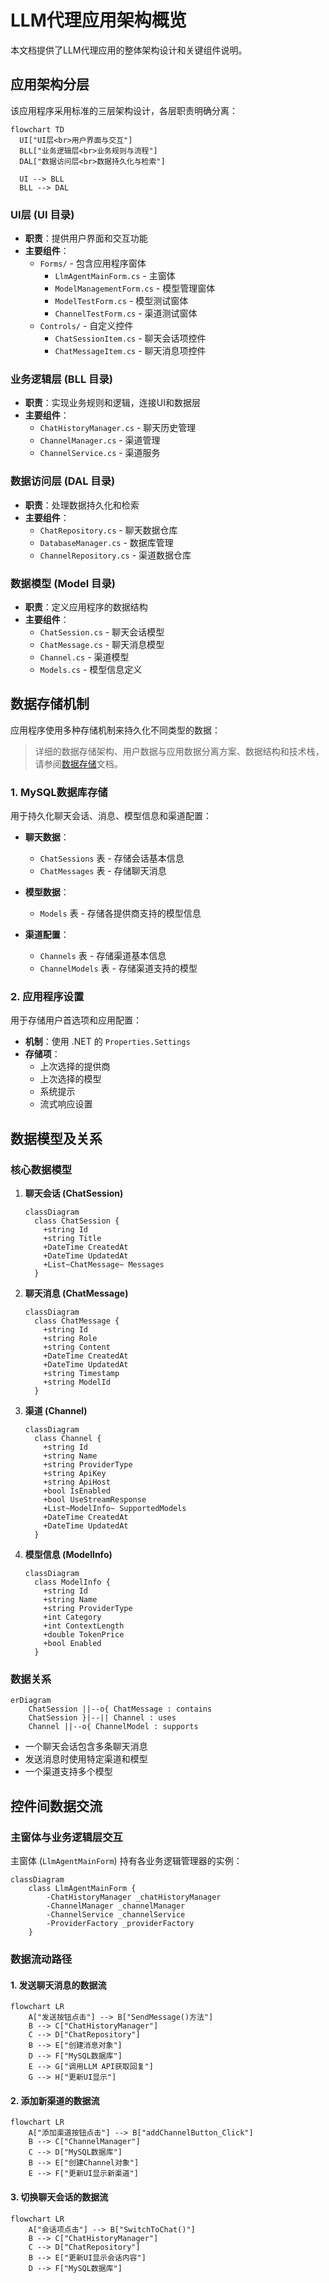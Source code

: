 # LLM代理应用架构概览

本文档提供了LLM代理应用的整体架构设计和关键组件说明。

## 应用架构分层

该应用程序采用标准的三层架构设计，各层职责明确分离：

```mermaid
flowchart TD
  UI["UI层<br>用户界面与交互"]
  BLL["业务逻辑层<br>业务规则与流程"]
  DAL["数据访问层<br>数据持久化与检索"]
  
  UI --> BLL
  BLL --> DAL
```

### UI层 (UI 目录)

- **职责**：提供用户界面和交互功能
- **主要组件**：
  - `Forms/` - 包含应用程序窗体
    - `LlmAgentMainForm.cs` - 主窗体
    - `ModelManagementForm.cs` - 模型管理窗体
    - `ModelTestForm.cs` - 模型测试窗体
    - `ChannelTestForm.cs` - 渠道测试窗体
  - `Controls/` - 自定义控件
    - `ChatSessionItem.cs` - 聊天会话项控件
    - `ChatMessageItem.cs` - 聊天消息项控件

### 业务逻辑层 (BLL 目录)

- **职责**：实现业务规则和逻辑，连接UI和数据层
- **主要组件**：
  - `ChatHistoryManager.cs` - 聊天历史管理
  - `ChannelManager.cs` - 渠道管理
  - `ChannelService.cs` - 渠道服务

### 数据访问层 (DAL 目录)

- **职责**：处理数据持久化和检索
- **主要组件**：
  - `ChatRepository.cs` - 聊天数据仓库
  - `DatabaseManager.cs` - 数据库管理
  - `ChannelRepository.cs` - 渠道数据仓库

### 数据模型 (Model 目录)

- **职责**：定义应用程序的数据结构
- **主要组件**：
  - `ChatSession.cs` - 聊天会话模型
  - `ChatMessage.cs` - 聊天消息模型
  - `Channel.cs` - 渠道模型
  - `Models.cs` - 模型信息定义

## 数据存储机制

应用程序使用多种存储机制来持久化不同类型的数据：

> 详细的数据存储架构、用户数据与应用数据分离方案、数据结构和技术栈，请参阅[数据存储](./data-storage.md)文档。

### 1. MySQL数据库存储

用于持久化聊天会话、消息、模型信息和渠道配置：

- **聊天数据**：
  - `ChatSessions` 表 - 存储会话基本信息
  - `ChatMessages` 表 - 存储聊天消息
  
- **模型数据**：
  - `Models` 表 - 存储各提供商支持的模型信息

- **渠道配置**：
  - `Channels` 表 - 存储渠道基本信息
  - `ChannelModels` 表 - 存储渠道支持的模型

### 2. 应用程序设置

用于存储用户首选项和应用配置：

- **机制**：使用 .NET 的 `Properties.Settings`
- **存储项**：
  - 上次选择的提供商
  - 上次选择的模型
  - 系统提示
  - 流式响应设置

## 数据模型及关系

### 核心数据模型

1. **聊天会话 (ChatSession)**
   ```mermaid
   classDiagram
     class ChatSession {
       +string Id
       +string Title
       +DateTime CreatedAt
       +DateTime UpdatedAt
       +List~ChatMessage~ Messages
     }
   ```

2. **聊天消息 (ChatMessage)**
   ```mermaid
   classDiagram
     class ChatMessage {
       +string Id
       +string Role
       +string Content
       +DateTime CreatedAt
       +DateTime UpdatedAt
       +string Timestamp
       +string ModelId
     }
   ```

3. **渠道 (Channel)**
   ```mermaid
   classDiagram
     class Channel {
       +string Id
       +string Name
       +string ProviderType
       +string ApiKey
       +string ApiHost
       +bool IsEnabled
       +bool UseStreamResponse
       +List~ModelInfo~ SupportedModels
       +DateTime CreatedAt
       +DateTime UpdatedAt
     }
   ```

4. **模型信息 (ModelInfo)**
   ```mermaid
   classDiagram
     class ModelInfo {
       +string Id
       +string Name
       +string ProviderType
       +int Category
       +int ContextLength
       +double TokenPrice
       +bool Enabled
     }
   ```

### 数据关系

```mermaid
erDiagram
    ChatSession ||--o{ ChatMessage : contains
    ChatSession }|--|| Channel : uses
    Channel ||--o{ ChannelModel : supports
```

- 一个聊天会话包含多条聊天消息
- 发送消息时使用特定渠道和模型
- 一个渠道支持多个模型

## 控件间数据交流

### 主窗体与业务逻辑层交互

主窗体 (`LlmAgentMainForm`) 持有各业务逻辑管理器的实例：

```mermaid
classDiagram
    class LlmAgentMainForm {
        -ChatHistoryManager _chatHistoryManager
        -ChannelManager _channelManager
        -ChannelService _channelService
        -ProviderFactory _providerFactory
    }
```

### 数据流动路径

#### 1. 发送聊天消息的数据流

```mermaid
flowchart LR
    A["发送按钮点击"] --> B["SendMessage()方法"]
    B --> C["ChatHistoryManager"]
    C --> D["ChatRepository"]
    B --> E["创建消息对象"]
    D --> F["MySQL数据库"]
    E --> G["调用LLM API获取回复"]
    G --> H["更新UI显示"]
```

#### 2. 添加新渠道的数据流

```mermaid
flowchart LR
    A["添加渠道按钮点击"] --> B["addChannelButton_Click"]
    B --> C["ChannelManager"]
    C --> D["MySQL数据库"]
    B --> E["创建Channel对象"]
    E --> F["更新UI显示新渠道"]
```

#### 3. 切换聊天会话的数据流

```mermaid
flowchart LR
    A["会话项点击"] --> B["SwitchToChat()"]
    B --> C["ChatHistoryManager"]
    C --> D["ChatRepository"]
    B --> E["更新UI显示会话内容"]
    D --> F["MySQL数据库"]
``` 